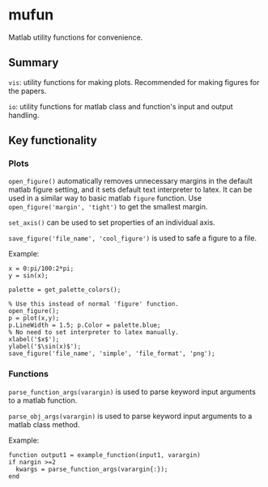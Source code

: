 # mufun

Matlab utility functions for convenience.

## Summary

`vis`: utility functions for making plots. Recommended for making figures for the papers.

`io`: utility functions for matlab class and function's input and output handling.

## Key functionality

### Plots

`open_figure()` automatically removes unnecessary margins in the default matlab figure setting, and it sets default text interpreter to latex. It can be used in a similar way to basic matlab `figure` function.
Use `open_figure('margin', 'tight')` to get the smallest margin. 

`set_axis()` can be used to set properties of an individual axis.

`save_figure('file_name', 'cool_figure')` is used to safe a figure to a file.

Example:

```
x = 0:pi/100:2*pi;
y = sin(x);

palette = get_palette_colors();

% Use this instead of normal 'figure' function.
open_figure();
p = plot(x,y);
p.LineWidth = 1.5; p.Color = palette.blue;
% No need to set interpreter to latex manually.
xlabel('$x$');
ylabel('$\sin(x)$');
save_figure('file_name', 'simple', 'file_format', 'png');
```

### Functions

`parse_function_args(varargin)` is used to parse keyword input arguments to a matlab function.

`parse_obj_args(varargin)` is used to parse keyword input arguments to a matlab class method.

Example:
```
function output1 = example_function(input1, varargin)
if nargin >=2
  kwargs = parse_function_args(varargin{:});
end
```
